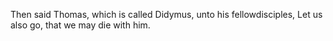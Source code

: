 Then said Thomas, which is called Didymus, unto his fellowdisciples, Let us also go, that we may die with him.
